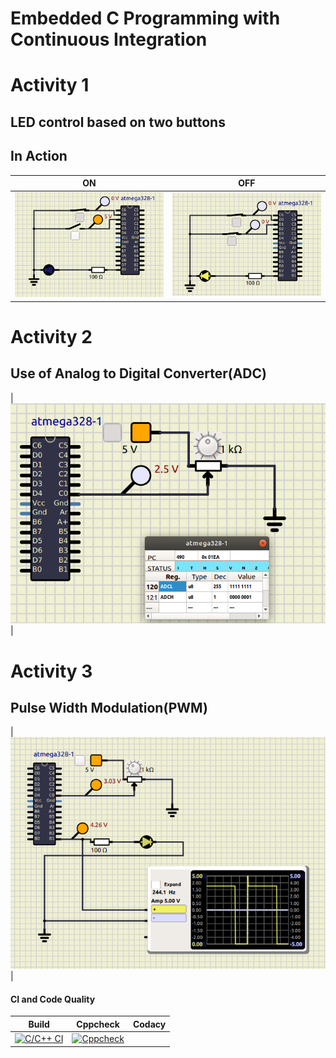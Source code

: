 # Embedded C Programming with Continuous Integration 

# Activity 1

## LED control based on two buttons 

## In Action

|ON|OFF|
|:--:|:--:|
|![ON](https://github.com/NalinBharathiEaswaramoorthy/StepIn_Embedded_C/blob/main/simulation/Activity1_OFF.png)|![OFF](https://github.com/NalinBharathiEaswaramoorthy/StepIn_Embedded_C/blob/main/simulation/Activity1_ON.png)|

# Activity 2

## Use of Analog to Digital Converter(ADC)
|![ADC](https://github.com/NalinBharathiEaswaramoorthy/StepIn_Embedded_C/blob/main/simulation/Activity2.png)|

# Activity 3

## Pulse Width Modulation(PWM)
|![PWM](https://github.com/NalinBharathiEaswaramoorthy/StepIn_Embedded_C/blob/main/simulation/PWM.png)|

#### CI and Code Quality

|Build|Cppcheck|Codacy|
|:--:|:--:|:--:|
|[![C/C++ CI](https://github.com/NalinBharathiEaswaramoorthy/StepIn_Embedded_C/actions/workflows/compile.yml/badge.svg)](https://github.com/NalinBharathiEaswaramoorthy/StepIn_Embedded_C/actions/workflows/compile.yml)|[![Cppcheck](https://github.com/NalinBharathiEaswaramoorthy/StepIn_Embedded_C/actions/workflows/cpp-check.yml/badge.svg)](https://github.com/NalinBharathiEaswaramoorthy/StepIn_Embedded_C/actions/workflows/cpp-check.yml)||
